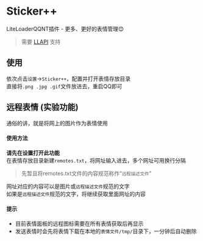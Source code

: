 # Sticker++

LiteLoaderQQNT插件 - 更多、更好的表情管理😊

> 需要 [LLAPI](https://github.com/Night-stars-1/LiteLoaderQQNT-Plugin-LLAPI) 支持

## 使用

依次点击`设置`->`Sticker++`，配置并打开表情存放目录  
直接将`.png .jpg .gif`文件放进去，重启QQ即可

## 远程表情 **(实验功能)**

通俗的讲，就是将网上的图片作为表情使用

#### 使用方法

**请先在设置打开此功能**  
在表情存放目录新建`remotes.txt`，将网址输入进去，多个网址可用换行分隔

> 先暂且将remotes.txt文件的内容规范称作“`远程描述文件`”

网址对应的内容可以是图片或`远程描述文件`规范的文字  
如果是`远程描述文件`规范的文字，将继续获取里面网址的内容

#### 提示

-   目前表情面板的远程图标需要在所有表情获取后再显示
-   发送表情时会先将表情下载在本地的`表情文件/tmp/`目录下，一分钟后自动删除
